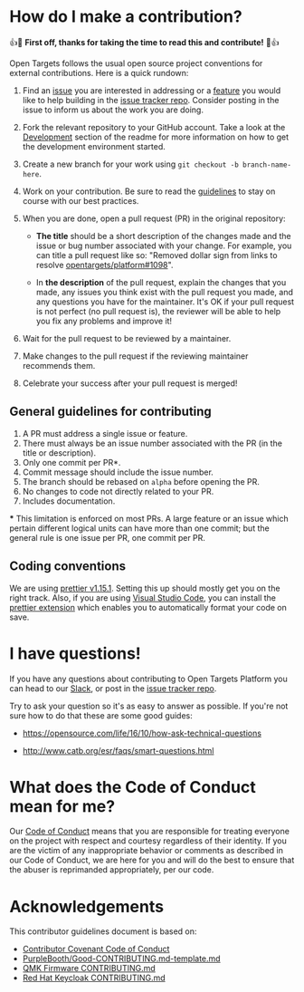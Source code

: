 # How do I make a contribution?

👍🎉 **First off, thanks for taking the time to read this and contribute!** 🎉👍

Open Targets follows the usual open source project conventions for external contributions. Here is a quick rundown:

1. Find an [issue](https://github.com/opentargets/platform/issues?q=is%3Aissue+is%3Aopen) you are interested in addressing or a [feature](https://github.com/opentargets/platform/labels/Kind%3A%20New%20feature) you would like to help building in the [issue tracker repo](https://github.com/opentargets/platform). Consider posting in the issue to inform us about the work you are doing.

2. Fork the relevant repository to your GitHub account. Take a look at the [Development](../README.md#development) section of the readme for more information on how to get the development environment started.

3. Create a new branch for your work using `git checkout -b branch-name-here`.

4. Work on your contribution. Be sure to read the [guidelines](#guidelines) to stay on course with our best practices.

5. When you are done, open a pull request (PR) in the original repository:

   - **The title** should be a short description of the changes made and the issue or bug number associated with your change. For example, you can title a pull request like so: "Removed dollar sign from links to resolve [opentargets/platform#1098](https://github.com/opentargets/platform/issues/1098)".

   - In **the description** of the pull request, explain the changes that you made, any issues you think exist with the pull request you made, and any questions you have for the maintainer. It's OK if your pull request is not perfect (no pull request is), the reviewer will be able to help you fix any problems and improve it!

6. Wait for the pull request to be reviewed by a maintainer.

7. Make changes to the pull request if the reviewing maintainer recommends them.

8. Celebrate your success after your pull request is merged!

## <a name="guidelines"></a> General guidelines for contributing

1. A PR must address a single issue or feature.
2. There must always be an issue number associated with the PR (in the title or description).
3. Only one commit per PR\*.
4. Commit message should include the issue number.
5. The branch should be rebased on `alpha` before opening the PR.
6. No changes to code not directly related to your PR.
7. Includes documentation.

**\*** This limitation is enforced on most PRs. A large feature or an issue which pertain different logical units can have more than one commit; but the general rule is one issue per PR, one commit per PR.

## Coding conventions

We are using [prettier v1.15.1](https://prettier.io/). Setting this up should mostly get you on the right track. Also, if you are using [Visual Studio Code](https://code.visualstudio.com/), you can install the [prettier extension](https://marketplace.visualstudio.com/items?itemName=esbenp.prettier-vscode) which enables you to automatically format your code on save.

# I have questions!

If you have any questions about contributing to Open Targets Platform you can head to our [Slack](https://opentargets-dev.slack.com/archives/C02UV8545), or post in the [issue tracker repo](https://github.com/opentargets/platform/issues).

Try to ask your question so it's as easy to answer as possible. If you're not sure how to do that these are some good guides:

- https://opensource.com/life/16/10/how-ask-technical-questions

- http://www.catb.org/esr/faqs/smart-questions.html

# What does the Code of Conduct mean for me?

Our [Code of Conduct](docs/CODE_OF_CONDUCT.md) means that you are responsible for treating everyone on the project with respect and courtesy regardless of their identity. If you are the victim of any inappropriate behavior or comments as described in our Code of Conduct, we are here for you and will do the best to ensure that the abuser is reprimanded appropriately, per our code.

# Acknowledgements

This contributor guidelines document is based on:

- [Contributor Covenant Code of Conduct](https://www.contributor-covenant.org/version/1/4/code-of-conduct/)
- [PurpleBooth/Good-CONTRIBUTING.md-template.md](https://gist.github.com/PurpleBooth/b24679402957c63ec426)
- [QMK Firmware CONTRIBUTING.md](https://github.com/qmk/qmk_firmware/blob/master/docs/contributing.md)
- [Red Hat Keycloak CONTRIBUTING.md](https://github.com/keycloak/keycloak/blob/master/CONTRIBUTING.md)
